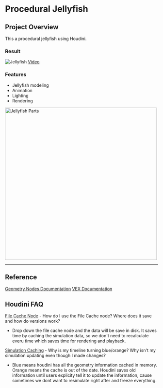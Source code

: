 # Procedural Jellyfish

## Project Overview
This a procedural jellyfish using Houdini. 

### Result
![Jellyfish](./output.gif)
[Video](./assets/output.mp4)

### Features
- Jellyfish modeling
- Animation
- Lighting
- Rendering
<img height="500" alt="Jellyfish Parts" src="/assets/JellyfishParts.png">

---

## Reference

[Geometry Nodes Documentation](https://www.sidefx.com/docs/houdini/nodes/sop/index.html)
[VEX Documentation](https://www.sidefx.com/docs/houdini/vex/functions/index.html)


## Houdini FAQ
[File Cache Node](https://www.youtube.com/watch?v=00s9YWDWFs0) - How do I use the File Cache node? Where does it save and how do versions work?
- Drop down the file cache node and the data will be save in disk. It saves time by caching the simulation data, so we don't need to recalculate everu time which saves time for rendering and playback.

[Simulation Caching](https://www.youtube.com/watch?v=jwIuzB9FkX0) - Why is my timeline turning blue/orange? Why isn't my simulation updating even though I made changes?
- Blue means houdini has all the geometry information cached in memory. Orange means the cache is out of the date. Houdini saves old information until users explicity tell it to update the information, cause sometimes we dont want to resimulate right after and freeze everything.

